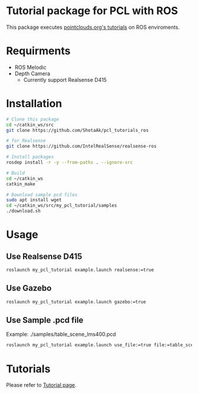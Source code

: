 # Tutorial package for PCL with ROS

This package executes [pointclouds.org's tutorials](http://www.pointclouds.org/documentation/tutorials/)
on ROS enviroments.

# Requirments

- ROS Melodic
- Depth Camera
    - Currently support Realsense D415

# Installation

```bash
# Clone this package
cd ~/catkin_ws/src
git clone https://github.com/ShotaAk/pcl_tutorials_ros

# for Realsense
git clone https://github.com/IntelRealSense/realsense-ros

# Install packages
rosdep install -r -y --from-paths . --ignore-src

# Build
cd ~/catkin_ws
catkin_make

# Download sample pcd files
sudo apt install wget
cd ~/catkin_ws/src/my_pcl_tutorial/samples
./download.sh
```

# Usage

## Use Realsense D415

```bash
roslaunch my_pcl_tutorial example.launch realsense:=true
```

## Use Gazebo

```bash
roslaunch my_pcl_tutorial example.launch gazebo:=true
```

## Use Sample .pcd file

Example: ./samples/table_scene_lms400.pcd

```bash
roslaunch my_pcl_tutorial example.launch use_file:=true file:=table_scene_lms400.pcd
```

# Tutorials

Please refer to [Tutorial page](./doc/Tutorials.md).
